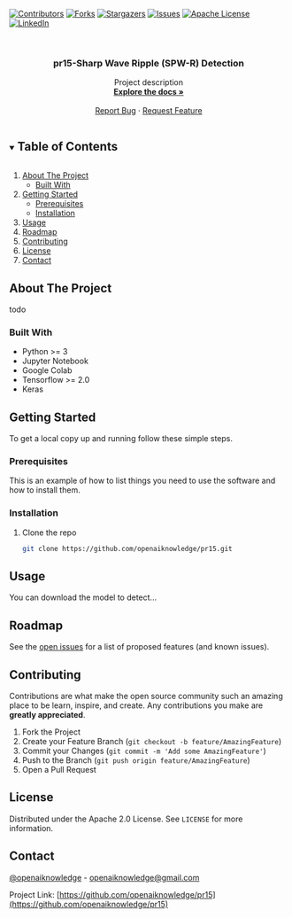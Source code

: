 <!--
***
*** To avoid retyping too much info. Do a search and replace for the following:
*** openaiknowledge, pr15, openaiknowledge, openaiknowledge@gmail.com, pr15-Sharp Wave Ripple (SPW-R) Detection, Project description
-->



<!-- PROJECT SHIELDS -->
<!--
*** I'm using markdown "reference style" links for readability.
*** Reference links are enclosed in brackets [ ] instead of parentheses ( ).
*** See the bottom of this document for the declaration of the reference variables
*** for contributors-url, forks-url, etc. This is an optional, concise syntax you may use.
*** https://www.markdownguide.org/basic-syntax/#reference-style-links
-->
[![Contributors][contributors-shield]][contributors-url]
[![Forks][forks-shield]][forks-url]
[![Stargazers][stars-shield]][stars-url]
[![Issues][issues-shield]][issues-url]
[![Apache License][license-shield]][license-url]
[![LinkedIn][linkedin-shield]][linkedin-url]



<!-- PROJECT LOGO -->
<br />
<p align="center">
  <h3 align="center">pr15-Sharp Wave Ripple (SPW-R) Detection</h3>

  <p align="center">
    Project description
    <br />
    <a href="https://docs.google.com/document/d/115hye_UOGF6imGdnOgdQ3HdBU-GBeAnY/edit?usp=sharing&ouid=110990511078180423903&rtpof=true&sd=true"><strong>Explore the docs »</strong></a>
    <br />
    <br />
    <a href="https://github.com/openaiknowledge/pr15/issues">Report Bug</a>
    ·
    <a href="https://github.com/openaiknowledge/pr15/issues">Request Feature</a>
  </p>
</p>



<!-- TABLE OF CONTENTS -->
<details open="open">
  <summary><h2 style="display: inline-block">Table of Contents</h2></summary>
  <ol>
    <li>
      <a href="#about-the-project">About The Project</a>
      <ul>
        <li><a href="#built-with">Built With</a></li>
      </ul>
    </li>
    <li>
      <a href="#getting-started">Getting Started</a>
      <ul>
        <li><a href="#prerequisites">Prerequisites</a></li>
        <li><a href="#installation">Installation</a></li>
      </ul>
    </li>
    <li><a href="#usage">Usage</a></li>
    <li><a href="#roadmap">Roadmap</a></li>
    <li><a href="#contributing">Contributing</a></li>
    <li><a href="#license">License</a></li>
    <li><a href="#contact">Contact</a></li>
  </ol>
</details>



<!-- ABOUT THE PROJECT -->
## About The Project
todo


### Built With
- Python >= 3
- Jupyter Notebook
- Google Colab
- Tensorflow >= 2.0 
- Keras



<!-- GETTING STARTED -->
## Getting Started

To get a local copy up and running follow these simple steps.

### Prerequisites

This is an example of how to list things you need to use the software and how to install them.



### Installation

1. Clone the repo
   ```sh
   git clone https://github.com/openaiknowledge/pr15.git
   ```



<!-- USAGE EXAMPLES -->
## Usage


You can download the model to detect...


<!-- ROADMAP -->
## Roadmap

See the [open issues](https://github.com/openaiknowledge/pr15/issues) for a list of proposed features (and known issues).



<!-- CONTRIBUTING -->
## Contributing

Contributions are what make the open source community such an amazing place to be learn, inspire, and create. Any contributions you make are **greatly appreciated**.

1. Fork the Project
2. Create your Feature Branch (`git checkout -b feature/AmazingFeature`)
3. Commit your Changes (`git commit -m 'Add some AmazingFeature'`)
4. Push to the Branch (`git push origin feature/AmazingFeature`)
5. Open a Pull Request



<!-- LICENSE -->
## License

Distributed under the Apache 2.0 License. See `LICENSE` for more information.



<!-- CONTACT -->
## Contact

[@openaiknowledge](https://twitter.com/openaiknowledge) - openaiknowledge@gmail.com

Project Link: [https://github.com/openaiknowledge/pr15](https://github.com/openaiknowledge/pr15)


<!-- MARKDOWN LINKS & IMAGES -->
<!-- https://www.markdownguide.org/basic-syntax/#reference-style-links -->
[contributors-shield]: https://img.shields.io/github/contributors/openaiknowledge/pr15.svg?style=for-the-badge
[contributors-url]: https://github.com/openaiknowledge/pr15/graphs/contributors
[forks-shield]: https://img.shields.io/github/forks/openaiknowledge/pr15.svg?style=for-the-badge
[forks-url]: https://github.com/openaiknowledge/pr15/network/members
[stars-shield]: https://img.shields.io/github/stars/openaiknowledge/pr15.svg?style=for-the-badge
[stars-url]: https://github.com/openaiknowledge/pr15/stargazers
[issues-shield]: https://img.shields.io/github/issues/openaiknowledge/pr15.svg?style=for-the-badge
[issues-url]: https://github.com/openaiknowledge/pr15/issues
[license-shield]: https://img.shields.io/github/license/openaiknowledge/pr15.svg?style=for-the-badge
[license-url]: https://github.com/openaiknowledge/pr15/blob/master/LICENSE
[linkedin-shield]: https://img.shields.io/badge/-LinkedIn-black.svg?style=for-the-badge&logo=linkedin&colorB=555
[linkedin-url]: https://linkedin.com/in/openaiknowledge
